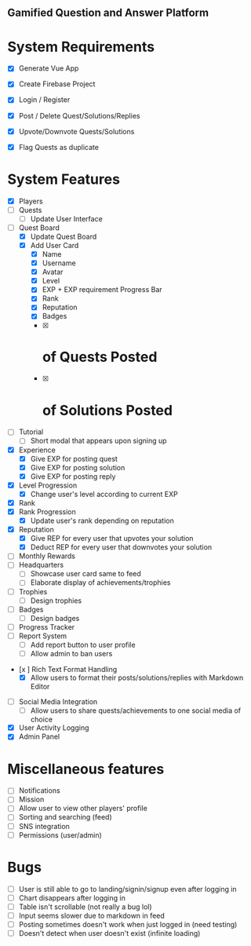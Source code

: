 ## Gamified Question and Answer Platform

# System Requirements

* [x] Generate Vue App
* [x] Create Firebase Project
  
* [x] Login / Register
* [x] Post / Delete Quest/Solutions/Replies
* [x] Upvote/Downvote Quests/Solutions
* [x] Flag Quests as duplicate

# System Features

* [x] Players
* [ ] Quests
    * [ ] Update User Interface
* [ ] Quest Board
    * [x] Update Quest Board
    * [x] Add User Card
      * [x] Name
      * [x] Username
      * [x] Avatar
      * [x] Level
      * [x] EXP + EXP requirement Progress Bar
      * [x] Rank
      * [x] Reputation
      * [x] Badges
      * [x] # of Quests Posted
      * [x] # of Solutions Posted
* [ ] Tutorial
    * [ ] Short modal that appears upon signing up
* [x] Experience
    * [x] Give EXP for posting quest
    * [x] Give EXP for posting solution
    * [x] Give EXP for posting reply
* [x] Level Progression
    * [x] Change user's level according to current EXP
* [x] Rank
* [x] Rank Progression
    * [x] Update user's rank depending on reputation
* [x] Reputation
    * [x] Give REP for every user that upvotes your solution
    * [x] Deduct REP for every user that downvotes your solution
* [ ] Monthly Rewards
* [ ] Headquarters
    * [ ] Showcase user card same to feed
    * [ ] Elaborate display of achievements/trophies
* [ ] Trophies
    * [ ] Design trophies
* [ ] Badges
    * [ ] Design badges
* [ ] Progress Tracker
* [ ] Report System
    * [ ] Add report button to user profile
    * [ ] Allow admin to ban users
* [x ] Rich Text Format Handling
    * [x] Allow users to format their posts/solutions/replies with Markdown Editor
* [ ] Social Media Integration
    * [ ] Allow users to share quests/achievements to one social media of choice
* [x] User Activity Logging
* [x] Admin Panel

# Miscellaneous features
* [ ] Notifications
* [ ] Mission
* [ ] Allow user to view other players' profile
* [ ] Sorting and searching (feed)
* [ ] SNS integration
* [ ] Permissions (user/admin)

# Bugs

* [ ] User is still able to go to landing/signin/signup even after logging in
* [ ] Chart disappears after logging in
* [ ] Table isn't scrollable (not really a bug lol)
* [ ] Input seems slower due to markdown in feed
* [ ] Posting sometimes doesn't work when just logged in (need testing)
* [ ] Doesn't detect when user doesn't exist (infinite loading)

